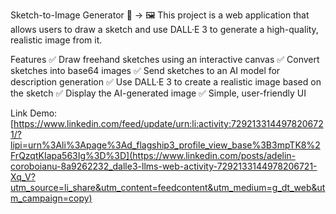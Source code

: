 Sketch-to-Image Generator 🎨 → 🖼️
This project is a web application that allows users to draw a sketch and use DALL·E 3 to generate a high-quality, realistic image from it.

Features
✅ Draw freehand sketches using an interactive canvas
✅ Convert sketches into base64 images
✅ Send sketches to an AI model for description generation
✅ Use DALL·E 3 to create a realistic image based on the sketch
✅ Display the AI-generated image
✅ Simple, user-friendly UI

Link Demo:[https://www.linkedin.com/feed/update/urn:li:activity:7292133144978206721/?lipi=urn%3Ali%3Apage%3Ad_flagship3_profile_view_base%3B3mpTK8%2FrQzqtKIapa563Ig%3D%3D](https://www.linkedin.com/posts/adelin-coroboianu-8a9262232_dalle3-llms-web-activity-7292133144978206721-Xq_V?utm_source=li_share&utm_content=feedcontent&utm_medium=g_dt_web&utm_campaign=copy)

